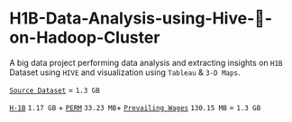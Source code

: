 # H1B-Data-Analysis-using-Hive-:honeybee:-on-Hadoop-Cluster

A big data project performing data analysis and extracting insights on ``H1B`` Dataset using ``HIVE`` and visualization using ``Tableau`` & ``3-D Maps``.

[``Source Dataset``](https://www.foreignlaborcert.doleta.gov/performancedata.cfm) = ``1.3 GB``

[``H-1B``](https://www.dropbox.com/s/69fxpi2xp1whrws/h1b_data_combined.csv?dl=0) ``1.17 GB`` + [``PERM``](https://www.dropbox.com/s/cqk7bmxolbhw8cq/PERM_Disclosure_Data_FY17.xlsx?dl=0) ``33.23 MB``+ [``Prevailing Wages``](https://www.dropbox.com/s/dgtbvtx25fyppw3/PW_2010_17.csv?dl=0) ``130.15 MB`` = ``1.3 GB``

